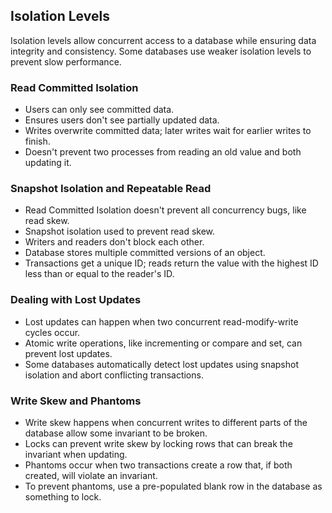## Isolation Levels

Isolation levels allow concurrent access to a database while ensuring data integrity and consistency. Some databases use weaker isolation levels to prevent slow performance.

### Read Committed Isolation

- Users can only see committed data.
- Ensures users don't see partially updated data.
- Writes overwrite committed data; later writes wait for earlier writes to finish.
- Doesn't prevent two processes from reading an old value and both updating it.

### Snapshot Isolation and Repeatable Read

- Read Committed Isolation doesn't prevent all concurrency bugs, like read skew.
- Snapshot isolation used to prevent read skew.
- Writers and readers don't block each other.
- Database stores multiple committed versions of an object.
- Transactions get a unique ID; reads return the value with the highest ID less than or equal to the reader's ID.

### Dealing with Lost Updates

- Lost updates can happen when two concurrent read-modify-write cycles occur.
- Atomic write operations, like incrementing or compare and set, can prevent lost updates.
- Some databases automatically detect lost updates using snapshot isolation and abort conflicting transactions.

### Write Skew and Phantoms

- Write skew happens when concurrent writes to different parts of the database allow some invariant to be broken.
- Locks can prevent write skew by locking rows that can break the invariant when updating.
- Phantoms occur when two transactions create a row that, if both created, will violate an invariant.
- To prevent phantoms, use a pre-populated blank row in the database as something to lock.
